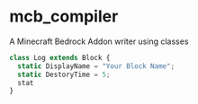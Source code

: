 # mcb_compiler
A Minecraft Bedrock Addon writer using classes
```javascript
class Log extends Block {
  static DisplayName = "Your Block Name";
  static DestoryTime = 5;
  stat
}
```